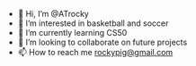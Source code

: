 - 👋 Hi, I’m @ATrocky
- 👀 I’m interested in basketball and soccer
- 🌱 I’m currently learning CS50
- 💞️ I’m looking to collaborate on future projects
- 📫 How to reach me rockypig@gmail.com

<!---
ATrocky/ATrocky is a ✨ special ✨ repository because its `README.md` (this file) appears on your GitHub profile.
You can click the Preview link to take a look at your changes.
--->
